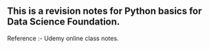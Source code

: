 ## This is a revision notes for Python basics for Data Science Foundation.
Reference :- Udemy online class notes. 
